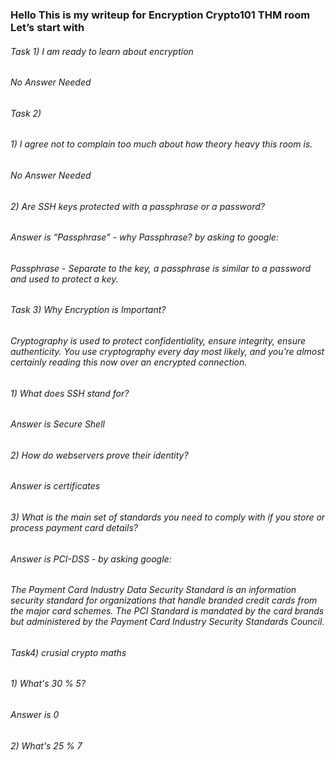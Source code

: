 ### Hello This is my writeup for Encryption Crypto101 THM room Let’s start with  
###### Task 1) I am ready to learn about encryption  
###### No Answer Needed  
###### Task 2)  
###### 1) I agree not to complain too much about how theory heavy this room is. 
###### No Answer Needed 
###### 2) Are SSH keys protected with a passphrase or a password? 
###### Answer is “Passphrase” - why Passphrase?  by asking to google: 
###### Passphrase - Separate to the key, a passphrase is similar to a password and used to protect a key.  
###### Task 3) Why Encryption is Important?  
###### Cryptography is used to protect confidentiality, ensure integrity, ensure authenticity. You use cryptography every day most likely, and you’re almost certainly reading this now over an encrypted connection.  
###### 1) What does SSH stand for?  
###### Answer is Secure Shell 
###### 2) How do webservers prove their identity? 
###### Answer is certificates 
###### 3) What is the main set of standards you need to comply with if you store or process payment card details?
###### Answer is PCI-DSS - by asking google: 
###### The Payment Card Industry Data Security Standard is an information security standard for organizations that handle branded credit cards from the major card schemes. The PCI Standard is mandated by the card brands but administered by the Payment Card Industry Security Standards Council. 
###### Task4) crusial crypto maths 
###### 1) What's 30 % 5? 
###### Answer is 0 
###### 2) What's 25 % 7



